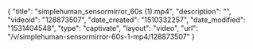 {
    "title": "simplehuman_sensormirror_60s (1).mp4",
    "description": "",
    "videoid": "128873507",
    "date_created": "1510332257",
    "date_modified": "1531404548",
    "type": "captivate",
    "layout": "video",
    "url": "\/v\/simplehuman-sensormirror-60s-1-mp4\/128873507"
}